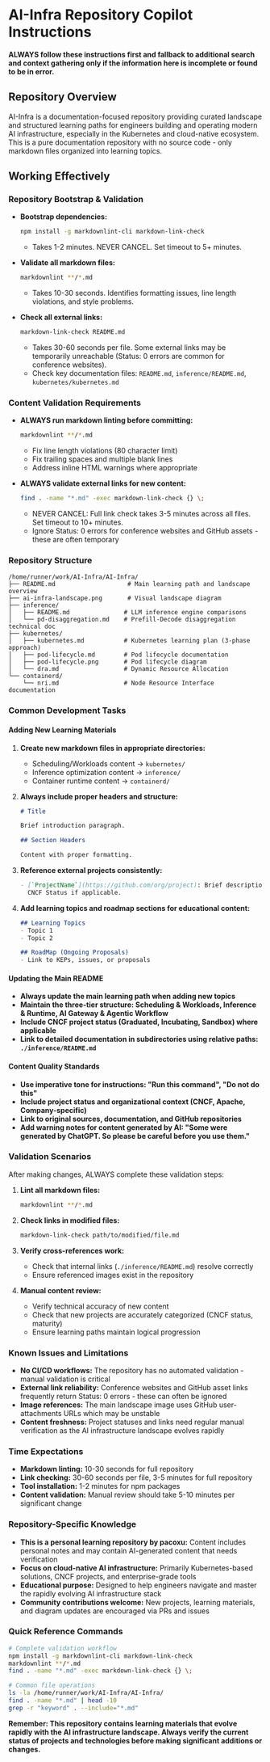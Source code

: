 # AI-Infra Repository Copilot Instructions

**ALWAYS follow these instructions first and fallback to additional search and
context gathering only if the information here is incomplete or found to be in
error.**

## Repository Overview

AI-Infra is a documentation-focused repository providing curated landscape and
structured learning paths for engineers building and operating modern AI
infrastructure, especially in the Kubernetes and cloud-native ecosystem. This
is a pure documentation repository with no source code - only markdown files
organized into learning topics.

## Working Effectively

### Repository Bootstrap & Validation

- **Bootstrap dependencies:**

  ```bash
  npm install -g markdownlint-cli markdown-link-check
  ```

  - Takes 1-2 minutes. NEVER CANCEL. Set timeout to 5+ minutes.

- **Validate all markdown files:**

  ```bash
  markdownlint **/*.md
  ```

  - Takes 10-30 seconds. Identifies formatting issues, line length
    violations, and style problems.

- **Check all external links:**

  ```bash
  markdown-link-check README.md
  ```

  - Takes 30-60 seconds per file. Some external links may be temporarily
    unreachable (Status: 0 errors are common for conference websites).
  - Check key documentation files: `README.md`, `inference/README.md`,
    `kubernetes/kubernetes.md`

### Content Validation Requirements

- **ALWAYS run markdown linting before committing:**

  ```bash
  markdownlint **/*.md
  ```

  - Fix line length violations (80 character limit)
  - Fix trailing spaces and multiple blank lines
  - Address inline HTML warnings where appropriate

- **ALWAYS validate external links for new content:**

  ```bash
  find . -name "*.md" -exec markdown-link-check {} \;
  ```

  - NEVER CANCEL: Full link check takes 3-5 minutes across all files.
    Set timeout to 10+ minutes.
  - Ignore Status: 0 errors for conference websites and GitHub assets -
    these are often temporary

### Repository Structure

```text
/home/runner/work/AI-Infra/AI-Infra/
├── README.md                    # Main learning path and landscape overview
├── ai-infra-landscape.png       # Visual landscape diagram
├── inference/
│   ├── README.md               # LLM inference engine comparisons
│   └── pd-disaggregation.md    # Prefill-Decode disaggregation technical doc
├── kubernetes/
│   ├── kubernetes.md           # Kubernetes learning plan (3-phase approach)
│   ├── pod-lifecycle.md        # Pod lifecycle documentation
│   ├── pod-lifecycle.png       # Pod lifecycle diagram
│   └── dra.md                  # Dynamic Resource Allocation
└── containerd/
    └── nri.md                  # Node Resource Interface documentation
```

### Common Development Tasks

#### Adding New Learning Materials

1. **Create new markdown files in appropriate directories:**
   - Scheduling/Workloads content → `kubernetes/`
   - Inference optimization content → `inference/`
   - Container runtime content → `containerd/`

2. **Always include proper headers and structure:**
   ```markdown
   # Title
   
   Brief introduction paragraph.
   
   ## Section Headers
   
   Content with proper formatting.
   ```

3. **Reference external projects consistently:**

   ```markdown
   - [`ProjectName`](https://github.com/org/project): Brief description.
     CNCF Status if applicable.
   ```

4. **Add learning topics and roadmap sections for educational content:**

   ```markdown
   ## Learning Topics
   - Topic 1
   - Topic 2
   
   ## RoadMap (Ongoing Proposals)
   - Link to KEPs, issues, or proposals
   ```

#### Updating the Main README

- **Always update the main learning path when adding new topics**
- **Maintain the three-tier structure: Scheduling & Workloads, Inference &
  Runtime, AI Gateway & Agentic Workflow**
- **Include CNCF project status (Graduated, Incubating, Sandbox) where
  applicable**
- **Link to detailed documentation in subdirectories using relative paths:
  `./inference/README.md`**

#### Content Quality Standards

- **Use imperative tone for instructions: "Run this command", "Do not do this"**
- **Include project status and organizational context (CNCF, Apache,
  Company-specific)**
- **Link to original sources, documentation, and GitHub repositories**
- **Add warning notes for content generated by AI: "Some were generated by
  ChatGPT. So please be careful before you use them."**

### Validation Scenarios

After making changes, ALWAYS complete these validation steps:

1. **Lint all markdown files:**

   ```bash
   markdownlint **/*.md
   ```

2. **Check links in modified files:**

   ```bash
   markdown-link-check path/to/modified/file.md
   ```

3. **Verify cross-references work:**
   - Check that internal links (`./inference/README.md`) resolve correctly
   - Ensure referenced images exist in the repository

4. **Manual content review:**
   - Verify technical accuracy of new content
   - Check that new projects are accurately categorized (CNCF status, maturity)
   - Ensure learning paths maintain logical progression

### Known Issues and Limitations

- **No CI/CD workflows:** The repository has no automated validation -
  manual validation is critical
- **External link reliability:** Conference websites and GitHub asset links
  frequently return Status: 0 errors - these can often be ignored
- **Image references:** The main landscape image uses GitHub user-attachments
  URLs which may be unstable
- **Content freshness:** Project statuses and links need regular manual
  verification as the AI infrastructure landscape evolves rapidly

### Time Expectations

- **Markdown linting:** 10-30 seconds for full repository
- **Link checking:** 30-60 seconds per file, 3-5 minutes for full repository
- **Tool installation:** 1-2 minutes for npm packages
- **Content validation:** Manual review should take 5-10 minutes per significant change

### Repository-Specific Knowledge

- **This is a personal learning repository by pacoxu:** Content includes
  personal notes and may contain AI-generated content that needs verification
- **Focus on cloud-native AI infrastructure:** Primarily Kubernetes-based
  solutions, CNCF projects, and enterprise-grade tools
- **Educational purpose:** Designed to help engineers navigate and master the
  rapidly evolving AI infrastructure stack
- **Community contributions welcome:** New projects, learning materials, and
  diagram updates are encouraged via PRs and issues

### Quick Reference Commands

```bash
# Complete validation workflow
npm install -g markdownlint-cli markdown-link-check
markdownlint **/*.md
find . -name "*.md" -exec markdown-link-check {} \;

# Common file operations
ls -la /home/runner/work/AI-Infra/AI-Infra/
find . -name "*.md" | head -10
grep -r "keyword" . --include="*.md"
```

**Remember: This repository contains learning materials that evolve rapidly with
the AI infrastructure landscape. Always verify the current status of projects
and technologies before making significant additions or changes.**
